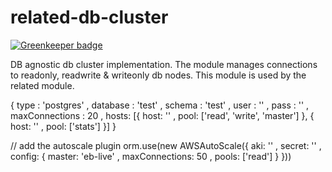 # related-db-cluster

[![Greenkeeper badge](https://badges.greenkeeper.io/eventEmitter/related-db-cluster.svg)](https://greenkeeper.io/)

DB agnostic db cluster implementation. The module manages connections to readonly, readwrite & writeonly db nodes. This module is used by the related module. 



{
      type           : 'postgres'
    , database       : 'test'
    , schema         : 'test'
    , user           : ''
    , pass           : ''
    , maxConnections : 20
    , hosts: [{
          host: ''
        , pool: ['read', 'write', 'master']
    }, {
          host: ''
        , pool: ['stats']
    }]
}





// add the autoscale plugin
orm.use(new AWSAutoScale({
      aki: ''
    , secret: ''
    , config: {
          master: 'eb-live'
        , maxConnections: 50
        , pools: ['read']
    }
}))